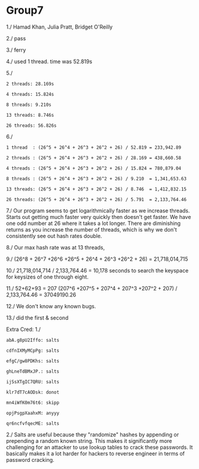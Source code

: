 # Group7

1./ Hamad Khan, Julia Pratt, Bridget O'Reilly

2./ pass

3./ ferry

4./ used 1 thread. time was 52.819s

5./ 

    2 threads: 28.169s

    4 threads: 15.824s

    8 threads: 9.210s

    13 threads: 8.746s

    26 threads: 56.826s

6./

    1 thread  : (26^5 + 26^4 + 26^3 + 26^2 + 26) / 52.819 = 233,942.89

    2 threads : (26^5 + 26^4 + 26^3 + 26^2 + 26) / 28.169 = 438,660.58

    4 threads : (26^5 + 26^4 + 26^3 + 26^2 + 26) / 15.824 = 780,879.04

    8 threads : (26^5 + 26^4 + 26^3 + 26^2 + 26) / 9.210  = 1,341,653.63

    13 threads: (26^5 + 26^4 + 26^3 + 26^2 + 26) / 8.746  = 1,412,832.15

    26 threads: (26^5 + 26^4 + 26^3 + 26^2 + 26) / 5.791  = 2,133,764.46

7./ Our program seems to get logarithmically faster as we increase threads.
   Starts out getting much faster very quickly then doesn't get faster. We have one odd number at 26 where it takes a lot longer. There are diminishing returns as you increase the number of threads, which is why we don't consistently see out hash rates double.

8./ Our max hash rate was at 13 threads, 

9./ (26^8 + 26^7 +26^6 +26^5 + 26^4 + 26^3 +26^2 + 26) = 21,718,014,715 

10./ 21,718,014,714 / 2,133,764.46 = 10,178 seconds to search the keyspace for keysizes of one through eight.

11./ 52+62+93 = 207
     (207^6 +207^5 + 207^4 + 207^3 +207^2 + 207) / 2,133,764.46 = 37049190.26

12./ We don't know any known bugs.

13./ did the first & second 


Extra Cred:
1./ 

    abA.g8pU2Iffo: salts

    cdfnIXMyMCpPg: salts

    efgC/gw8PDKhs: salts

    ghLneTdBMxJP.: salts

    ijSsXTgIC7QRU: salts

    klr7dT7cAODsk: donot

    mn4iWfK0m76t6: skipp

    opjPsgpXaahxM: anyyy

    qr6ncfvfqecME: salts
    
2./ Salts are useful because they "randomize" hashes by appending or prepending a random known string. This makes it significantly more challenging for an attacker to use lookup tables to crack these passwords. It basically makes it a lot harder for hackers to reverse engineer in terms of password cracking.